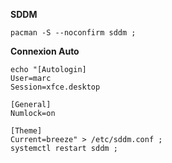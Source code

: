 **SDDM**
```
pacman -S --noconfirm sddm ;
```

**Connexion Auto**
```
echo "[Autologin]
User=marc
Session=xfce.desktop

[General]
Numlock=on

[Theme]
Current=breeze" > /etc/sddm.conf ;
systemctl restart sddm ;
```
